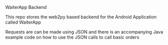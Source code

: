 WaiterApp Backend


This repo stores the web2py based backend for the Android Application called WaiterApp

Requests are can be made using JSON and there is an accompanying Java example code on how to use the JSON calls to call basic orders 
